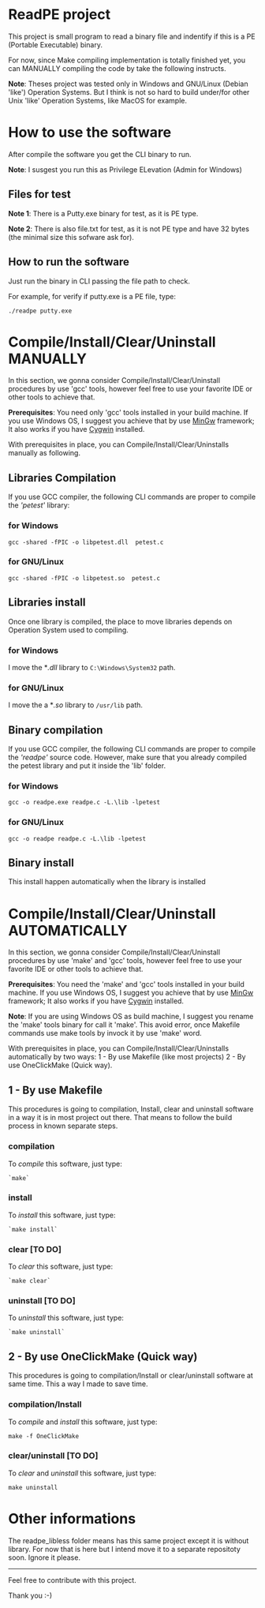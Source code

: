 # ReadPE project

This project is small program to read a binary file and indentify if this is a PE (Portable Executable) binary.

For now, since Make compiling implementation is totally finished yet, you can MANUALLY compiling the code by take the following instructs.

**Note**: Theses project was tested only in Windows and GNU/Linux (Debian 'like') Operation Systems. But I think is not so hard to build under/for other Unix 'like' Operation Systems, like MacOS for example.


# How to use the software

After compile the software you get the CLI binary to run.

**Note**: I susgest you run this as Privilege ELevation (Admin for Windows)

## Files for test
  
  **Note 1**: There is a Putty.exe binary for test, as it is PE type.

  **Note 2**: There is also file.txt for test, as it is not PE type and have 32 bytes (the minimal size this sofware ask for).

## How to run the software

Just run the binary in CLI passing the file path to check.

For example, for verify if putty.exe is a PE file, type:

`./readpe putty.exe` 


# Compile/Install/Clear/Uninstall MANUALLY

In this section, we gonna consider Compile/Install/Clear/Uninstall procedures by use 'gcc' tools, however feel free to use your favorite IDE or other tools to achieve that.

**Prerequisites**: You need only 'gcc' tools installed in your build machine. If you use Windows OS, I suggest you achieve that by use [MinGw](https://pt.wikipedia.org/wiki/MinGW) framework; It also works if you have [Cygwin](https://pt.wikipedia.org/wiki/Cygwin) installed.

With prerequisites in place, you can Compile/Install/Clear/Uninstalls manually as following.

## Libraries Compilation

If you use GCC compiler, the following CLI commands are proper to compile the *'petest'* library:

### for Windows


  `gcc -shared -fPIC -o libpetest.dll  petest.c`

### for GNU/Linux


  `gcc -shared -fPIC -o libpetest.so  petest.c` 


## Libraries install

Once one library is compiled, the place to move libraries depends on Operation System used to compiling.


### for Windows

I move the **.dll* library to `C:\Windows\System32` path.


### for GNU/Linux

I move the a **.so* library to `/usr/lib` path.

## Binary compilation

If you use GCC compiler, the following CLI commands are proper to compile the *'readpe'* source code. 
However, make sure that you already compiled the petest library and put it inside the 'lib' folder.

### for Windows

  `gcc -o readpe.exe readpe.c -L.\lib -lpetest`

### for GNU/Linux

  `gcc -o readpe readpe.c -L.\lib -lpetest`

## Binary install

This install happen automatically when the library is installed


# Compile/Install/Clear/Uninstall AUTOMATICALLY

In this section, we gonna consider Compile/Install/Clear/Uninstall procedures by use 'make' and 'gcc' tools, however feel free to use your favorite IDE or other tools to achieve that.

**Prerequisites**: You need the 'make' and 'gcc' tools installed in your build machine. If you use Windows OS, I suggest you achieve that by use [MinGw](https://pt.wikipedia.org/wiki/MinGW) framework; It also works if you have [Cygwin](https://pt.wikipedia.org/wiki/Cygwin) installed.


**Note**: If you are using Windows OS as build machine, I suggest you rename the 'make' tools binary for call it 'make'. This avoid error, once Makefile commands use make tools by invock it by use 'make' word.

With prerequisites in place, you can Compile/Install/Clear/Uninstalls automatically by two ways: 1 - By use Makefile (like most projects) 2 - By use OneClickMake (Quick way).

## 1 - By use Makefile

This procedures is going to compilation, Install, clear and uninstall software in a way it is in most project out there.
That means to follow the build process in known separate steps.

### compilation

  To *compile* this software, just type:

    `make`

### install

  To *install* this software, just type:

    `make install`

### clear [TO DO]

  To *clear* this software, just type:

    `make clear`

### uninstall [TO DO]

  To *uninstall* this software, just type:

    `make uninstall`


## 2 - By use OneClickMake (Quick way)

This procedures is going to compilation/Install or clear/uninstall software at same time.
This a way I made to save time.

### compilation/Install


To *compile* and *install* this software, just type:

  `make -f OneClickMake`


### clear/uninstall [TO DO]

To *clear* and *uninstall* this software, just type:

  `make uninstall`


# Other informations

The readpe_libless folder means has this same project except it is without library.
For now that is here but I intend move it to a separate repositoty soon. Ignore it please.

-------

Feel free to contribute with this project. 

Thank you :-)